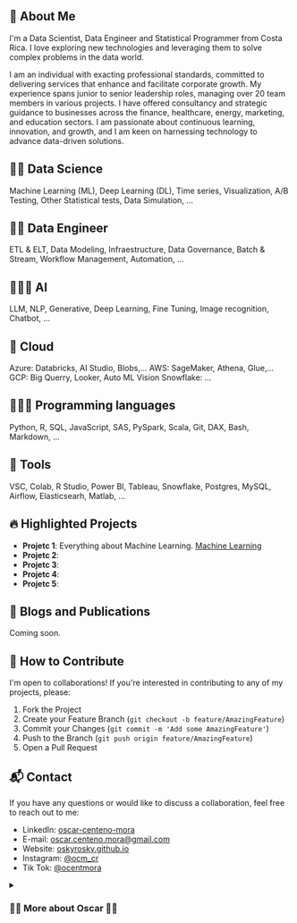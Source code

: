 ## 🚀 About Me

I'm a Data Scientist, Data Engineer and Statistical Programmer from Costa Rica. 
I love exploring new technologies and leveraging them to solve complex problems in the data world.

I am an individual with exacting professional standards, committed to delivering services that enhance and facilitate corporate growth. 
My experience spans junior to senior leadership roles, managing over 20 team members in various projects. I have offered consultancy and 
strategic guidance to businesses across the finance, healthcare, energy, marketing, and education sectors. I am passionate about continuous
 learning, innovation, and growth, and I am keen on harnessing technology to advance data-driven solutions.

## 🕵️‍♂️ Data Science

Machine Learning (ML), Deep Learning (DL), Time series, Visualization, A/B Testing, Other Statistical tests, Data Simulation, ...

## 👷‍♂️ Data Engineer 

ETL & ELT, Data Modeling, Infraestructure, Data Governance, Batch & Stream, Workflow Management, Automation, ...

## 👨🏽‍💻 AI 

LLM, NLP, Generative, Deep Learning, Fine Tuning, Image recognition, Chatbot, ...

## 💭 Cloud 

Azure: Databricks, AI Studio, Blobs,...
AWS: SageMaker, Athena, Glue,...
GCP: Big Querry, Looker, Auto ML Vision
Snowflake: ...

## 👨🏽‍💻 Programming languages 

Python, R, SQL, JavaScript, SAS, PySpark, Scala, Git, DAX, Bash, Markdown, ...

## 🧰 Tools

VSC, Colab, R Studio, Power BI, Tableau, Snowflake, Postgres, MySQL, Airflow, Elasticsearh, Matlab, ...

## 🔥 Highlighted Projects

- **Projetc 1**: Everything about Machine Learning. [Machine Learning](https://github.com/OskyRosky/MachineLearning)
- **Projetc 2**:
- **Projetc 3**:
- **Projetc 4**:
- **Projetc 5**:


## 📝 Blogs and Publications

Coming soon.

## 🤝 How to Contribute

I'm open to collaborations! If you're interested in contributing to any of my projects, please:
1. Fork the Project
2. Create your Feature Branch (`git checkout -b feature/AmazingFeature`)
3. Commit your Changes (`git commit -m 'Add some AmazingFeature'`)
4. Push to the Branch (`git push origin feature/AmazingFeature`)
5. Open a Pull Request

## 📬 Contact
If you have any questions or would like to discuss a collaboration, feel free to reach out to me:
- LinkedIn: [oscar-centeno-mora](https://www.linkedin.com/in/oscar-centeno-mora/)
- E-mail: oscar.centeno.mora@gmail.com
- Website: [oskyrosky.github.io](https://oskyrosky.github.io) 
- Instagram: [@ocm_cr](https://instagram.com/ocm_cr)
- Tik Tok: [@ocentmora](https://www.tiktok.com/@ocentmora)

<details>
 <summary><h3> 👨‍💻 More about Oscar 👨‍💻</h3></summary>
  
   I started my coding journey as a naive computer science student with a passion to learn everything I could about this programming world - code, unix, linux, Python, R, SQL, theory, etc. Nowadays, I'm a Data Scientist, Data Engineer and Statistical Programmer. You can see in detail more about scrolling down.
   
<h1 align="center">Hi 👋, I'm Oscar Centeno Mora</h1>
<h3 align="center">A passionate Data Scientist - Data Engineer - Statistical Programmer from Costa Rica</h3>

<p align="left"> <img src="https://komarev.com/ghpvc/?username=oskyrosky&label=Profile%20views&color=0e75b6&style=flat" alt="oskyrosky" /> </p>

<p align="left"> <a href="https://github.com/ryo-ma/github-profile-trophy"><img src="https://github-profile-trophy.vercel.app/?username=oskyrosky" alt="oskyrosky" /></a> </p>

<p align="left"> <a href="https://twitter.com/" target="blank"><img src="https://img.shields.io/twitter/follow/?logo=twitter&style=for-the-badge" alt="" /></a> </p>

<h3 align="left">Connect with me:</h3>
<p align="left">
<a href="https://linkedin.com/in/https://www.linkedin.com/in/oscar-centeno-mora/" target="blank"><img align="center" src="https://raw.githubusercontent.com/rahuldkjain/github-profile-readme-generator/master/src/images/icons/Social/linked-in-alt.svg" alt="https://www.linkedin.com/in/oscar-centeno-mora/" height="30" width="40" /></a>
<a href="https://instagram.com/ocm_cr" target="blank"><img align="center" src="https://raw.githubusercontent.com/rahuldkjain/github-profile-readme-generator/master/src/images/icons/Social/instagram.svg" alt="ocm_cr" height="30" width="40" /></a>
</p>

<h3 align="left">Languages and Tools:</h3>
<p align="left"> <a href="https://www.arduino.cc/" target="_blank" rel="noreferrer"> <img src="https://cdn.worldvectorlogo.com/logos/arduino-1.svg" alt="arduino" width="40" height="40"/> </a> <a href="https://aws.amazon.com" target="_blank" rel="noreferrer"> <img src="https://raw.githubusercontent.com/devicons/devicon/master/icons/amazonwebservices/amazonwebservices-original-wordmark.svg" alt="aws" width="40" height="40"/> </a> <a href="https://azure.microsoft.com/en-in/" target="_blank" rel="noreferrer"> <img src="https://www.vectorlogo.zone/logos/microsoft_azure/microsoft_azure-icon.svg" alt="azure" width="40" height="40"/> </a> <a href="https://www.gnu.org/software/bash/" target="_blank" rel="noreferrer"> <img src="https://www.vectorlogo.zone/logos/gnu_bash/gnu_bash-icon.svg" alt="bash" width="40" height="40"/> </a> <a href="https://cassandra.apache.org/" target="_blank" rel="noreferrer"> <img src="https://www.vectorlogo.zone/logos/apache_cassandra/apache_cassandra-icon.svg" alt="cassandra" width="40" height="40"/> </a> <a href="https://www.docker.com/" target="_blank" rel="noreferrer"> <img src="https://raw.githubusercontent.com/devicons/devicon/master/icons/docker/docker-original-wordmark.svg" alt="docker" width="40" height="40"/> </a> <a href="https://www.elastic.co" target="_blank" rel="noreferrer"> <img src="https://www.vectorlogo.zone/logos/elastic/elastic-icon.svg" alt="elasticsearch" width="40" height="40"/> </a> <a href="https://cloud.google.com" target="_blank" rel="noreferrer"> <img src="https://www.vectorlogo.zone/logos/google_cloud/google_cloud-icon.svg" alt="gcp" width="40" height="40"/> </a> <a href="https://git-scm.com/" target="_blank" rel="noreferrer"> <img src="https://www.vectorlogo.zone/logos/git-scm/git-scm-icon.svg" alt="git" width="40" height="40"/> </a> <a href="https://hadoop.apache.org/" target="_blank" rel="noreferrer"> <img src="https://www.vectorlogo.zone/logos/apache_hadoop/apache_hadoop-icon.svg" alt="hadoop" width="40" height="40"/> </a> <a href="https://ifttt.com/" target="_blank" rel="noreferrer"> <img src="https://www.vectorlogo.zone/logos/ifttt/ifttt-ar21.svg" alt="ifttt" width="40" height="40"/> </a> <a href="https://www.jenkins.io" target="_blank" rel="noreferrer"> <img src="https://www.vectorlogo.zone/logos/jenkins/jenkins-icon.svg" alt="jenkins" width="40" height="40"/> </a> <a href="https://kafka.apache.org/" target="_blank" rel="noreferrer"> <img src="https://www.vectorlogo.zone/logos/apache_kafka/apache_kafka-icon.svg" alt="kafka" width="40" height="40"/> </a> <a href="https://www.elastic.co/kibana" target="_blank" rel="noreferrer"> <img src="https://www.vectorlogo.zone/logos/elasticco_kibana/elasticco_kibana-icon.svg" alt="kibana" width="40" height="40"/> </a> <a href="https://kubernetes.io" target="_blank" rel="noreferrer"> <img src="https://www.vectorlogo.zone/logos/kubernetes/kubernetes-icon.svg" alt="kubernetes" width="40" height="40"/> </a> <a href="https://www.linux.org/" target="_blank" rel="noreferrer"> <img src="https://raw.githubusercontent.com/devicons/devicon/master/icons/linux/linux-original.svg" alt="linux" width="40" height="40"/> </a> <a href="https://mariadb.org/" target="_blank" rel="noreferrer"> <img src="https://www.vectorlogo.zone/logos/mariadb/mariadb-icon.svg" alt="mariadb" width="40" height="40"/> </a> <a href="https://www.mathworks.com/" target="_blank" rel="noreferrer"> <img src="https://upload.wikimedia.org/wikipedia/commons/2/21/Matlab_Logo.png" alt="matlab" width="40" height="40"/> </a> <a href="https://www.mongodb.com/" target="_blank" rel="noreferrer"> <img src="https://raw.githubusercontent.com/devicons/devicon/master/icons/mongodb/mongodb-original-wordmark.svg" alt="mongodb" width="40" height="40"/> </a> <a href="https://www.microsoft.com/en-us/sql-server" target="_blank" rel="noreferrer"> <img src="https://www.svgrepo.com/show/303229/microsoft-sql-server-logo.svg" alt="mssql" width="40" height="40"/> </a> <a href="https://www.mysql.com/" target="_blank" rel="noreferrer"> <img src="https://raw.githubusercontent.com/devicons/devicon/master/icons/mysql/mysql-original-wordmark.svg" alt="mysql" width="40" height="40"/> </a> <a href="https://opencv.org/" target="_blank" rel="noreferrer"> <img src="https://www.vectorlogo.zone/logos/opencv/opencv-icon.svg" alt="opencv" width="40" height="40"/> </a> <a href="https://www.oracle.com/" target="_blank" rel="noreferrer"> <img src="https://raw.githubusercontent.com/devicons/devicon/master/icons/oracle/oracle-original.svg" alt="oracle" width="40" height="40"/> </a> <a href="https://pandas.pydata.org/" target="_blank" rel="noreferrer"> <img src="https://raw.githubusercontent.com/devicons/devicon/2ae2a900d2f041da66e950e4d48052658d850630/icons/pandas/pandas-original.svg" alt="pandas" width="40" height="40"/> </a> <a href="https://www.python.org" target="_blank" rel="noreferrer"> <img src="https://raw.githubusercontent.com/devicons/devicon/master/icons/python/python-original.svg" alt="python" width="40" height="40"/> </a> <a href="https://pytorch.org/" target="_blank" rel="noreferrer"> <img src="https://www.vectorlogo.zone/logos/pytorch/pytorch-icon.svg" alt="pytorch" width="40" height="40"/> </a> <a href="https://redis.io" target="_blank" rel="noreferrer"> <img src="https://raw.githubusercontent.com/devicons/devicon/master/icons/redis/redis-original-wordmark.svg" alt="redis" width="40" height="40"/> </a> <a href="https://scikit-learn.org/" target="_blank" rel="noreferrer"> <img src="https://upload.wikimedia.org/wikipedia/commons/0/05/Scikit_learn_logo_small.svg" alt="scikit_learn" width="40" height="40"/> </a> <a href="https://seaborn.pydata.org/" target="_blank" rel="noreferrer"> <img src="https://seaborn.pydata.org/_images/logo-mark-lightbg.svg" alt="seaborn" width="40" height="40"/> </a> <a href="https://www.sqlite.org/" target="_blank" rel="noreferrer"> <img src="https://www.vectorlogo.zone/logos/sqlite/sqlite-icon.svg" alt="sqlite" width="40" height="40"/> </a> <a href="https://www.tensorflow.org" target="_blank" rel="noreferrer"> <img src="https://www.vectorlogo.zone/logos/tensorflow/tensorflow-icon.svg" alt="tensorflow" width="40" height="40"/> </a> <a href="https://zapier.com" target="_blank" rel="noreferrer"> <img src="https://www.vectorlogo.zone/logos/zapier/zapier-icon.svg" alt="zapier" width="40" height="40"/> </a> </p>

<p><img align="left" src="https://github-readme-stats.vercel.app/api/top-langs?username=oskyrosky&show_icons=true&locale=en&layout=compact" alt="oskyrosky" /></p>

<p>&nbsp;<img align="center" src="https://github-readme-stats.vercel.app/api?username=oskyrosky&show_icons=true&locale=en" alt="oskyrosky" /></p>

<p><img align="center" src="https://github-readme-streak-stats.herokuapp.com/?user=oskyrosky&" alt="oskyrosky" /></p>

[website]: https://fkcodes.com
